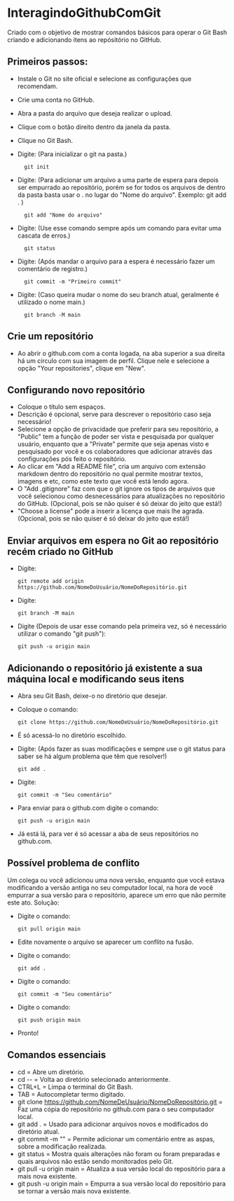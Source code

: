 # InteragindoGithubComGit
Criado com o objetivo de mostrar comandos básicos para operar o Git Bash criando e adicionando itens ao repósitório no GitHub. 


## Primeiros passos:
- Instale o Git no site oficial e selecione as configurações que recomendam.
- Crie uma conta no GitHub.
- Abra a pasta do arquivo que deseja realizar o upload.
- Clique com o botão direito dentro da janela da pasta.
- Clique no Git Bash.
- Digite: (Para inicializar o git na pasta.)      

        git init
- Digite: (Para adicionar um arquivo a uma parte de espera para depois ser empurrado ao repositório, porém se for todos os arquivos de dentro da pasta basta usar o . no lugar do "Nome do arquivo". Exemplo: git add . ) 

        git add "Nome do arquivo"
- Digite: (Use esse comando sempre após um comando para evitar uma cascata de erros.)  
        
        git status
- Digite: (Após mandar o arquivo para a espera é necessário fazer um comentário de registro.)  

        git commit -m "Primeiro commit"
- Digite: (Caso queira mudar o nome do seu branch atual, geralmente é utilizado o nome main.)  

        git branch -M main


## Crie um repositório
- Ao abrir o github.com com a conta logada, na aba superior a sua direita há um círculo com sua   imagem de perfil. Clique nele e selecione a opção "Your repositories", clique em "New".


## Configurando novo repositório
- Coloque o título sem espaços.
- Descrição é opcional, serve para descrever o repositório caso seja necessário!
- Selecione a opção de privacidade que preferir para seu repositório, a "Public" tem a função de poder ser vista e pesquisada por qualquer usuário, enquanto que a "Private" permite que seja   apenas visto e pesquisado por você e os colaboradores que adicionar através das configurações pós feito o repositório.
- Ao clicar em "Add a README file", cria um arquivo com extensão markdown dentro do repositório no qual permite mostrar textos, imagens e etc, como este texto que você está lendo agora.
- O "Add .gitignore" faz com que o git ignore os tipos de arquivos que você selecionou como desnecessários para atualizações no repositório do GitHub. (Opcional, pois se não quiser é só   deixar do jeito que está!) 
- "Choose a license" pode a inserir a licença que mais lhe agrada. (Opcional, pois se não quiser é só deixar do jeito que está!)


## Enviar arquivos em espera no Git ao repositório recém criado no GitHub
- Digite:  

      git remote add origin https://github.com/NomeDoUsuário/NomeDoRepositório.git
- Digite:  

      git branch -M main
- Digite (Depois de usar esse comando pela primeira vez, só é necessário utilizar o comando "git push"):

      git push -u origin main
      
       
## Adicionando o repositório já existente a sua máquina local e modificando seus itens
- Abra seu Git Bash, deixe-o no diretório que desejar.
- Coloque o comando:   

      git clone https://github.com/NomeDeUsuário/NomeDoRepositório.git
- É só acessá-lo no diretório escolhido.
- Digite:  (Após fazer as suas modificações e sempre use o git status para saber se há algum problema que têm que resolver!)

      git add .
- Digite:  

      git commit -m "Seu comentário"
- Para enviar para o github.com digite o comando:   

      git push -u origin main
- Já está lá, para ver é só acessar a aba de seus repositórios no github.com.


## Possível problema de conflito
Um colega ou você adicionou uma nova versão, enquanto que você estava modificando a versão antiga no seu computador local, na hora de você empurrar a sua versão para o repositório, aparece um erro que não permite este ato. Solução: 

- Digite o comando:  

      git pull origin main
- Edite novamente o arquivo se aparecer um conflito na fusão.
- Digite o comando:  

      git add .
- Digite o comando:   

      git commit -m "Seu comentário"
- Digite o comando:   

      git push origin main
- Pronto!


## Comandos essenciais
- cd = Abre um diretório.
- cd -- = Volta ao diretório selecionado anteriormente.
- CTRL+L = Limpa o terminal do Git Bash.
- TAB = Autocompletar termo digitado.
- git clone https://github.com/NomeDeUsuário/NomeDoRepositório.git = Faz uma cópia do repositório no github.com para o seu computador local.
- git add . = Usado para adicionar arquivos novos e modificados do diretório atual.
- git commit -m "" = Permite adicionar um comentário entre as aspas, sobre a modificação realizada.
- git status = Mostra quais alterações não foram ou foram preparadas e quais arquivos não estão sendo monitorados pelo Git.
- git pull -u origin main = Atualiza a sua versão local do repositório para a mais nova existente. 
- git push -u origin main = Empurra a sua versão local do repositório para se tornar a versão mais nova existente. 
